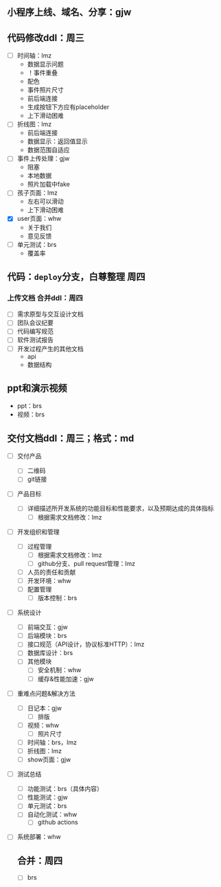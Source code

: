 

## 小程序上线、域名、分享：gjw



## 代码修改ddl：周三

- [ ] 时间轴：lmz
  - 数据显示问题
  - ！事件重叠
  - 配色
  - 事件照片尺寸
  - 前后端连接
  - 生成按钮下方应有placeholder
  - 上下滑动困难
- [ ] 折线图：lmz
  - 前后端连接
  - 数据显示：返回值显示
  - 数据范围自适应
- [ ] 事件上传处理：gjw
  - 阻塞
  - 本地数据
  - 照片加载中fake
- [ ] 孩子页面：lmz
  - 左右可以滑动
  - 上下滑动困难
- [x] user页面：whw
  - 关于我们
  - 意见反馈
- [ ] 单元测试：brs
  - 覆盖率



## 代码：``deploy``分支，白尊整理 周四

### 上传文档 合并ddl：周四

- [ ] 需求原型与交互设计文档
- [ ] 团队会议纪要
- [ ] 代码编写规范
- [ ] 软件测试报告
- [ ] 开发过程产生的其他文档
  - api
  - 数据结构



## ppt和演示视频

- ppt：brs
- 视频：brs

## 交付文档ddl：周三；格式：md

- [ ] 交付产品

  - [ ] 二维码
  - [ ] git链接

- [ ] 产品目标

  - [ ] 详细描述所开发系统的功能目标和性能要求，以及预期达成的具体指标
    - [ ] 根据需求文档修改：lmz

- [ ] 开发组织和管理

  - [ ] 过程管理
    - [ ] 根据需求文档修改：lmz
    - [ ] github分支、pull request管理：lmz
  - [ ] 人员的责任和贡献
  - [ ] 开发环境：whw
  - [ ] 配置管理
    - [ ] 版本控制：brs

- [ ] 系统设计

  - [ ] 前端交互：gjw
  - [ ] 后端模块：brs
  - [ ] 接口规范（API设计，协议标准HTTP）：lmz
  - [ ] 数据库设计：brs
  - [ ] 其他模块
    - [ ] 安全机制：whw
    - [ ] 缓存&性能加速：gjw

- [ ] 重难点问题&解决方法

  - [ ] 日记本：gjw
    - [ ] 排版
  - [ ] 视频：whw
    - [ ] 照片尺寸
  - [ ] 时间轴：brs，lmz
  - [ ] 折线图：lmz
  - [ ] show页面：gjw

- [ ] 测试总结

  - [ ] 功能测试：brs（具体内容）
  - [ ] 性能测试：gjw
  - [ ] 单元测试：brs
  - [ ] 自动化测试：whw
    - [ ] github actions

- [ ] 系统部署：whw

  

  ## 合并：周四

  - [ ] brs

  